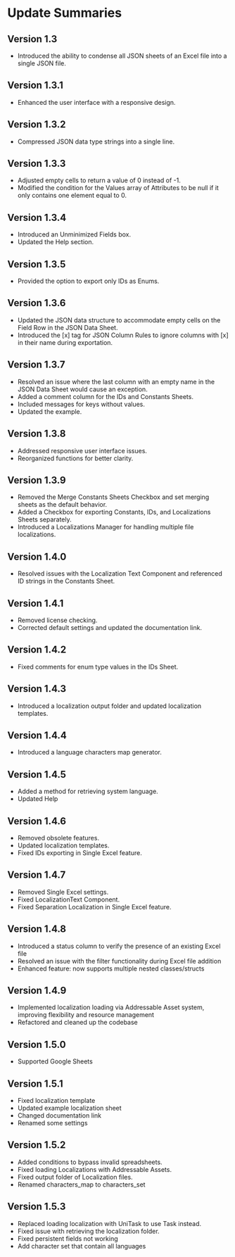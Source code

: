 # Update Summaries

## Version 1.3
- Introduced the ability to condense all JSON sheets of an Excel file into a single JSON file.

## Version 1.3.1
- Enhanced the user interface with a responsive design.

## Version 1.3.2
- Compressed JSON data type strings into a single line.

## Version 1.3.3
- Adjusted empty cells to return a value of 0 instead of -1.
- Modified the condition for the Values array of Attributes to be null if it only contains one element equal to 0.

## Version 1.3.4
- Introduced an Unminimized Fields box.
- Updated the Help section.

## Version 1.3.5
- Provided the option to export only IDs as Enums.

## Version 1.3.6
- Updated the JSON data structure to accommodate empty cells on the Field Row in the JSON Data Sheet.
- Introduced the [x] tag for JSON Column Rules to ignore columns with [x] in their name during exportation.

## Version 1.3.7
- Resolved an issue where the last column with an empty name in the JSON Data Sheet would cause an exception.
- Added a comment column for the IDs and Constants Sheets.
- Included messages for keys without values.
- Updated the example.

## Version 1.3.8
- Addressed responsive user interface issues.
- Reorganized functions for better clarity.

## Version 1.3.9
- Removed the Merge Constants Sheets Checkbox and set merging sheets as the default behavior.
- Added a Checkbox for exporting Constants, IDs, and Localizations Sheets separately.
- Introduced a Localizations Manager for handling multiple file localizations.

## Version 1.4.0
- Resolved issues with the Localization Text Component and referenced ID strings in the Constants Sheet.

## Version 1.4.1
- Removed license checking.
- Corrected default settings and updated the documentation link.

## Version 1.4.2
- Fixed comments for enum type values in the IDs Sheet.

## Version 1.4.3
- Introduced a localization output folder and updated localization templates.

## Version 1.4.4
- Introduced a language characters map generator.

## Version 1.4.5
- Added a method for retrieving system language.
- Updated Help

## Version 1.4.6
- Removed obsolete features.
- Updated localization templates.
- Fixed IDs exporting in Single Excel feature.

## Version 1.4.7
- Removed Single Excel settings.
- Fixed LocalizationText Component.
- Fixed Separation Localization in Single Excel feature.

## Version 1.4.8
- Introduced a status column to verify the presence of an existing Excel file
- Resolved an issue with the filter functionality during Excel file addition
- Enhanced feature: now supports multiple nested classes/structs

## Version 1.4.9
- Implemented localization loading via Addressable Asset system, improving flexibility and resource management
- Refactored and cleaned up the codebase

## Version 1.5.0
- Supported Google Sheets

## Version 1.5.1
- Fixed localization template
- Updated example localization sheet
- Changed documentation link
- Renamed some settings

## Version 1.5.2
- Added conditions to bypass invalid spreadsheets.
- Fixed loading Localizations with Addressable Assets.
- Fixed output folder of Localization files.
- Renamed characters_map to characters_set

## Version 1.5.3
- Replaced loading localization with UniTask to use Task instead.
- Fixed issue with retrieving the localization folder.
- Fixed persistent fields not working
- Add character set that contain all languages